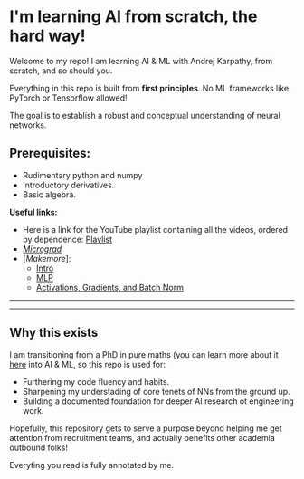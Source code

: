 # I'm learning AI from scratch, the hard way!



Welcome to my repo! I am learning AI & ML with Andrej Karpathy, from scratch, and so should you.

Everything in this repo is built from **first principles**. No ML frameworks like PyTorch or Tensorflow allowed! 

The goal is to establish a robust and conceptual understanding of neural networks. 

## Prerequisites:
- Rudimentary python and numpy
- Introductory derivatives.
- Basic algebra.

**Useful links:**
- Here is a link for the YouTube playlist containing all the videos, ordered by dependence: [Playlist](https://www.youtube.com/playlist?list=PLAqhIrjkxbuWI23v9cThsA9GvCAUhRvKZ)
- [*Micrograd*](https://youtu.be/VMj-3S1tku0?si=8FOx5XlWblZZiAaC)
- [*Makemore*]:
  - [Intro](https://youtu.be/PaCmpygFfXo?si=wuC5yFxWspr9-KKr)
  - [MLP](https://youtu.be/TCH_1BHY58I?si=WkH5kB-iFLvQDPy1)
  - [Activations, Gradients, and Batch Norm](https://youtu.be/P6sfmUTpUmc?si=76Wcat4PdvR8aZKj)    

  
---

---

## Why this exists

I am transitioning from a PhD in pure maths (you can learn more about it [here]([diogofd](https://diogofd.github.io/)) into AI & ML, so this repo is used for:
- Furthering my code fluency and habits.
- Sharpening my understading of core tenets of NNs from the ground up.
- Building a documented foundation for deeper AI research ot engineering work.

Hopefully, this repository gets to serve a purpose beyond helping me get attention from recruitment teams, and actually benefits other academia outbound folks!

Everyting you read is fully annotated by me. 




